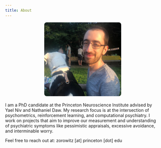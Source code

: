 ```yaml
---
title: About
---
```


<style type="text/css">img {width: 250px; border-radius: 8px; display: block; margin-left: auto; margin-right: auto; margin-bottom: 20px;}</style>
![Profile Image](images/tuesday.jpeg)


I am a PhD candidate at the Princeton Neuroscience Institute advised by Yael Niv and Nathaniel Daw. My research focus is at the intersection of psychometrics, reinforcement learning, and computational psychiatry. I work on projects that aim to improve our measurement and understanding of psychiatric symptoms like pessimistic appraisals, excessive avoidance, and interminable worry.

Feel free to reach out at: zorowitz [at] princeton [dot] edu
